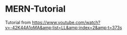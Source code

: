 # MERN-Tutorial
Tutorial from https://www.youtube.com/watch?v=-42K44A1oMA&amp;list=LL&amp;index=2&amp;t=373s
